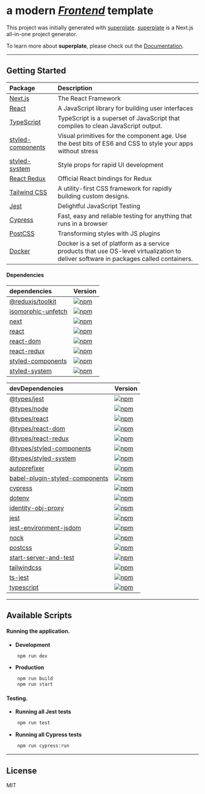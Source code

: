 # a modern <u>*Frontend*</u> template

This project was initially generated with [superplate](https://github.com/pankod/superplate). [superplate](https://github.com/pankod/superplate) is a Next.js all-in-one project generator.

To learn more about **superplate**, please check out the [Documentation](https://github.com/pankod/superplate).

---
## Getting Started

| Package | Description |
|:--------|:------------|
| [Next.js](https://www.npmjs.com/package/next) | The React Framework |
| [React](https://www.npmjs.com/package/react) | A JavaScript library for building user interfaces |
| [TypeScript](https://www.npmjs.com/package/typescript) | TypeScript is a superset of JavaScript that compiles to clean JavaScript output. |
| [styled-components](https://www.npmjs.com/package/styled-components) | Visual primitives for the component age. Use the best bits of ES6 and CSS to style your apps without stress |
| [styled-system](https://www.npmjs.com/package/styled-system) | Style props for rapid UI development |
| [React Redux](https://www.npmjs.com/package/react-redux) | Official React bindings for Redux |
| [Tailwind CSS](https://www.npmjs.com/package/tailwindcss) | A utility-first CSS framework for rapidly building custom designs. |
| [Jest](https://www.npmjs.com/package/jest) | Delightful JavaScript Testing |
| [Cypress](https://www.npmjs.com/package/cypress) | Fast, easy and reliable testing for anything that runs in a browser |
| [PostCSS](https://www.npmjs.com/package/postcss) | Transforming styles with JS plugins |
| [Docker](https://www.npmjs.com/package/docker) | Docker is a set of platform as a service products that use OS-level virtualization to deliver software in packages called containers. |

#### Dependencies

<!-- DEPENDENCIES_TABLE_START -->
| dependencies | Version |
|:--------|:--------|
| [@reduxjs/toolkit](https://www.npmjs.com/package/@reduxjs/toolkit) | [![npm](https://img.shields.io/npm/v/@reduxjs/toolkit)](https://www.npmjs.com/package/@reduxjs/toolkit) |
| [isomorphic-unfetch](https://www.npmjs.com/package/isomorphic-unfetch) | [![npm](https://img.shields.io/npm/v/isomorphic-unfetch)](https://www.npmjs.com/package/isomorphic-unfetch) |
| [next](https://www.npmjs.com/package/next) | [![npm](https://img.shields.io/npm/v/next)](https://www.npmjs.com/package/next) |
| [react](https://www.npmjs.com/package/react) | [![npm](https://img.shields.io/npm/v/react)](https://www.npmjs.com/package/react) |
| [react-dom](https://www.npmjs.com/package/react-dom) | [![npm](https://img.shields.io/npm/v/react-dom)](https://www.npmjs.com/package/react-dom) |
| [react-redux](https://www.npmjs.com/package/react-redux) | [![npm](https://img.shields.io/npm/v/react-redux)](https://www.npmjs.com/package/react-redux) |
| [styled-components](https://www.npmjs.com/package/styled-components) | [![npm](https://img.shields.io/npm/v/styled-components)](https://www.npmjs.com/package/styled-components) |
| [styled-system](https://www.npmjs.com/package/styled-system) | [![npm](https://img.shields.io/npm/v/styled-system)](https://www.npmjs.com/package/styled-system) |
<!-- DEPENDENCIES_TABLE_END -->

<!-- DEVDEPENDENCIES_TABLE_START -->
| devDependencies | Version |
|:--------|:--------|
| [@types/jest](https://www.npmjs.com/package/@types/jest) | [![npm](https://img.shields.io/npm/v/@types/jest)](https://www.npmjs.com/package/@types/jest) |
| [@types/node](https://www.npmjs.com/package/@types/node) | [![npm](https://img.shields.io/npm/v/@types/node)](https://www.npmjs.com/package/@types/node) |
| [@types/react](https://www.npmjs.com/package/@types/react) | [![npm](https://img.shields.io/npm/v/@types/react)](https://www.npmjs.com/package/@types/react) |
| [@types/react-dom](https://www.npmjs.com/package/@types/react-dom) | [![npm](https://img.shields.io/npm/v/@types/react-dom)](https://www.npmjs.com/package/@types/react-dom) |
| [@types/react-redux](https://www.npmjs.com/package/@types/react-redux) | [![npm](https://img.shields.io/npm/v/@types/react-redux)](https://www.npmjs.com/package/@types/react-redux) |
| [@types/styled-components](https://www.npmjs.com/package/@types/styled-components) | [![npm](https://img.shields.io/npm/v/@types/styled-components)](https://www.npmjs.com/package/@types/styled-components) |
| [@types/styled-system](https://www.npmjs.com/package/@types/styled-system) | [![npm](https://img.shields.io/npm/v/@types/styled-system)](https://www.npmjs.com/package/@types/styled-system) |
| [autoprefixer](https://www.npmjs.com/package/autoprefixer) | [![npm](https://img.shields.io/npm/v/autoprefixer)](https://www.npmjs.com/package/autoprefixer) |
| [babel-plugin-styled-components](https://www.npmjs.com/package/babel-plugin-styled-components) | [![npm](https://img.shields.io/npm/v/babel-plugin-styled-components)](https://www.npmjs.com/package/babel-plugin-styled-components) |
| [cypress](https://www.npmjs.com/package/cypress) | [![npm](https://img.shields.io/npm/v/cypress)](https://www.npmjs.com/package/cypress) |
| [dotenv](https://www.npmjs.com/package/dotenv) | [![npm](https://img.shields.io/npm/v/dotenv)](https://www.npmjs.com/package/dotenv) |
| [identity-obj-proxy](https://www.npmjs.com/package/identity-obj-proxy) | [![npm](https://img.shields.io/npm/v/identity-obj-proxy)](https://www.npmjs.com/package/identity-obj-proxy) |
| [jest](https://www.npmjs.com/package/jest) | [![npm](https://img.shields.io/npm/v/jest)](https://www.npmjs.com/package/jest) |
| [jest-environment-jsdom](https://www.npmjs.com/package/jest-environment-jsdom) | [![npm](https://img.shields.io/npm/v/jest-environment-jsdom)](https://www.npmjs.com/package/jest-environment-jsdom) |
| [nock](https://www.npmjs.com/package/nock) | [![npm](https://img.shields.io/npm/v/nock)](https://www.npmjs.com/package/nock) |
| [postcss](https://www.npmjs.com/package/postcss) | [![npm](https://img.shields.io/npm/v/postcss)](https://www.npmjs.com/package/postcss) |
| [start-server-and-test](https://www.npmjs.com/package/start-server-and-test) | [![npm](https://img.shields.io/npm/v/start-server-and-test)](https://www.npmjs.com/package/start-server-and-test) |
| [tailwindcss](https://www.npmjs.com/package/tailwindcss) | [![npm](https://img.shields.io/npm/v/tailwindcss)](https://www.npmjs.com/package/tailwindcss) |
| [ts-jest](https://www.npmjs.com/package/ts-jest) | [![npm](https://img.shields.io/npm/v/ts-jest)](https://www.npmjs.com/package/ts-jest) |
| [typescript](https://www.npmjs.com/package/typescript) | [![npm](https://img.shields.io/npm/v/typescript)](https://www.npmjs.com/package/typescript) |
<!-- DEVDEPENDENCIES_TABLE_END -->

---
## Available Scripts

#### Running the application.

* **Development**
```bash
    npm run dev
```
* **Production**
```bash
    npm run build
    npm run start
```

#### Testing.
* **Running all Jest tests**

```bash
    npm run test

```
* **Running all Cypress tests**
```bash
    npm run cypress:run
```

---
## License

MIT
